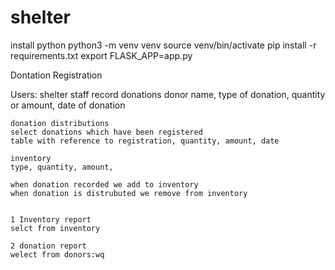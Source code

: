 # shelter
install python
python3 -m venv venv
source venv/bin/activate
pip install -r requirements.txt
export FLASK_APP=app.py


Dontation Registration

Users: shelter staff
	record donations
	donor name, type of donation, quantity or amount, date of donation
	
	donation distributions
	select donations which have been registered
	table with reference to registration, quantity, amount, date

	inventory
	type, quantity, amount, 

	when donation recorded we add to inventory
	when donation is distrubuted we remove from inventory


	1 Inventory report
	selct from inventory

	2 donation report
	welect from donors:wq
